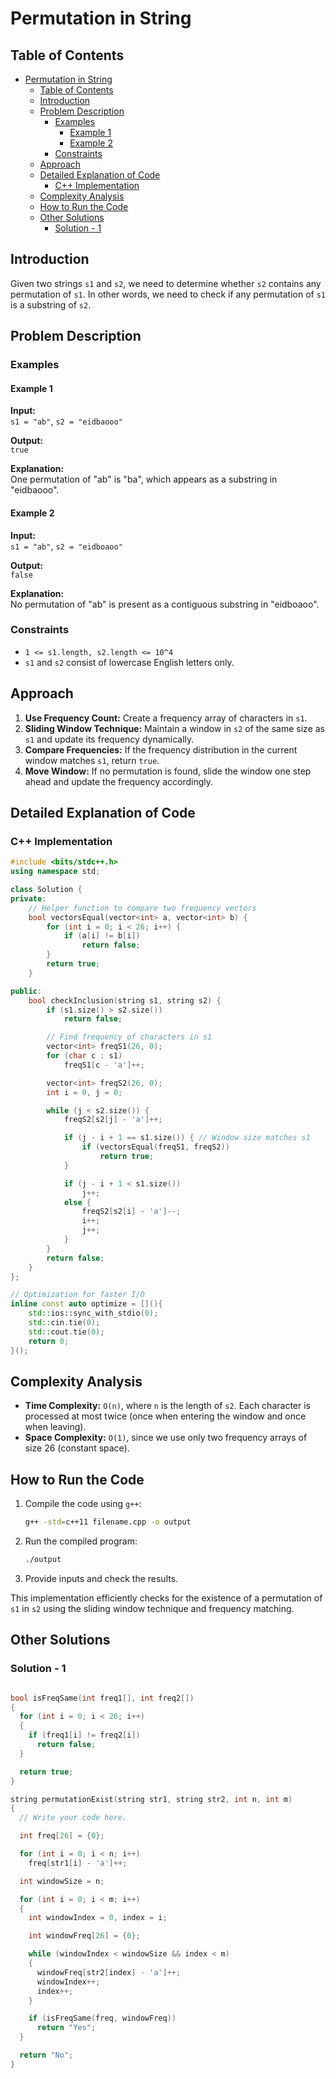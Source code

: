 # Permutation in String

## Table of Contents

- [Permutation in String](#permutation-in-string)
  - [Table of Contents](#table-of-contents)
  - [Introduction](#introduction)
  - [Problem Description](#problem-description)
    - [Examples](#examples)
      - [Example 1](#example-1)
      - [Example 2](#example-2)
    - [Constraints](#constraints)
  - [Approach](#approach)
  - [Detailed Explanation of Code](#detailed-explanation-of-code)
    - [C++ Implementation](#c-implementation)
  - [Complexity Analysis](#complexity-analysis)
  - [How to Run the Code](#how-to-run-the-code)
  - [Other Solutions](#other-solutions)
    - [Solution - 1](#solution---1)

## Introduction

Given two strings `s1` and `s2`, we need to determine whether `s2` contains any permutation of `s1`. In other words, we need to check if any permutation of `s1` is a substring of `s2`.

## Problem Description

### Examples

#### Example 1

**Input:**  
`s1 = "ab"`, `s2 = "eidbaooo"`

**Output:**  
`true`

**Explanation:**  
One permutation of "ab" is "ba", which appears as a substring in "eidbaooo".

#### Example 2

**Input:**  
`s1 = "ab"`, `s2 = "eidboaoo"`

**Output:**  
`false`

**Explanation:**  
No permutation of "ab" is present as a contiguous substring in "eidboaoo".

### Constraints

- `1 <= s1.length, s2.length <= 10^4`
- `s1` and `s2` consist of lowercase English letters only.

## Approach

1. **Use Frequency Count:** Create a frequency array of characters in `s1`.
2. **Sliding Window Technique:** Maintain a window in `s2` of the same size as `s1` and update its frequency dynamically.
3. **Compare Frequencies:** If the frequency distribution in the current window matches `s1`, return `true`.
4. **Move Window:** If no permutation is found, slide the window one step ahead and update the frequency accordingly.

## Detailed Explanation of Code

### C++ Implementation

```cpp
#include <bits/stdc++.h>
using namespace std;

class Solution {
private:
    // Helper function to compare two frequency vectors
    bool vectorsEqual(vector<int> a, vector<int> b) {
        for (int i = 0; i < 26; i++) {
            if (a[i] != b[i])
                return false;
        }
        return true;
    }

public:
    bool checkInclusion(string s1, string s2) {
        if (s1.size() > s2.size())
            return false;

        // Find frequency of characters in s1
        vector<int> freqS1(26, 0);
        for (char c : s1)
            freqS1[c - 'a']++;

        vector<int> freqS2(26, 0);
        int i = 0, j = 0;

        while (j < s2.size()) {
            freqS2[s2[j] - 'a']++;

            if (j - i + 1 == s1.size()) { // Window size matches s1
                if (vectorsEqual(freqS1, freqS2))
                    return true;
            }

            if (j - i + 1 < s1.size())
                j++;
            else {
                freqS2[s2[i] - 'a']--;
                i++;
                j++;
            }
        }
        return false;
    }
};

// Optimization for faster I/O
inline const auto optimize = [](){
    std::ios::sync_with_stdio(0);
    std::cin.tie(0);
    std::cout.tie(0);
    return 0;
}();
```

## Complexity Analysis

- **Time Complexity:** `O(n)`, where `n` is the length of `s2`. Each character is processed at most twice (once when entering the window and once when leaving).
- **Space Complexity:** `O(1)`, since we use only two frequency arrays of size 26 (constant space).

## How to Run the Code

1. Compile the code using `g++`:

   ```sh
   g++ -std=c++11 filename.cpp -o output
   ```

2. Run the compiled program:

   ```sh
   ./output
   ```

3. Provide inputs and check the results.

This implementation efficiently checks for the existence of a permutation of `s1` in `s2` using the sliding window technique and frequency matching.

## Other Solutions

### Solution - 1

```cpp

bool isFreqSame(int freq1[], int freq2[])
{
  for (int i = 0; i < 26; i++)
  {
    if (freq1[i] != freq2[i])
      return false;
  }

  return true;
}

string permutationExist(string str1, string str2, int n, int m)
{
  // Write your code here.

  int freq[26] = {0};

  for (int i = 0; i < n; i++)
    freq[str1[i] - 'a']++;

  int windowSize = n;

  for (int i = 0; i < m; i++)
  {
    int windowIndex = 0, index = i;

    int windowFreq[26] = {0};

    while (windowIndex < windowSize && index < m)
    {
      windowFreq[str2[index] - 'a']++;
      windowIndex++;
      index++;
    }

    if (isFreqSame(freq, windowFreq))
      return "Yes";
  }

  return "No";
}
```
